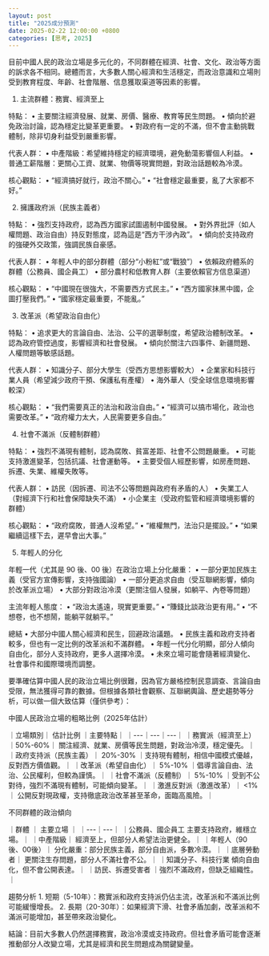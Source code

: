 ```yaml
---
layout: post
title: "2025成分預測"
date: 2025-02-22 12:00:00 +0800
categories: [思考, 2025]
---
```

目前中國人民的政治立場是多元化的，不同群體在經濟、社會、文化、政治等方面的訴求各不相同。總體而言，大多數人關心經濟和生活穩定，而政治意識和立場則受到教育程度、年齡、社會階層、信息獲取渠道等因素的影響。

1. 主流群體：務實、經濟至上

特點：
	•	主要關注經濟發展、就業、房價、醫療、教育等民生問題。
	•	傾向於避免政治討論，認為穩定比變革更重要。
	•	對政府有一定的不滿，但不會主動挑戰體制，除非切身利益受到嚴重影響。

代表人群：
	•	中產階級：希望維持穩定的經濟環境，避免動蕩影響個人利益。
	•	普通工薪階層：更關心工資、就業、物價等現實問題，對政治話題較為冷漠。

核心觀點：
	•	“經濟搞好就行，政治不關心。”
	•	“社會穩定最重要，亂了大家都不好。”

2. 擁護政府派（民族主義者）

特點：
	•	強烈支持政府，認為西方國家試圖遏制中國發展。
	•	對外界批評（如人權問題、政治自由）持反對態度，認為這是“西方干涉內政”。
	•	傾向於支持政府的強硬外交政策，強調民族自豪感。

代表人群：
	•	年輕人中的部分群體（部分“小粉紅”或“戰狼”）
	•	依賴政府體系的群體（公務員、國企員工）
	•	部分農村和低教育人群（主要依賴官方信息渠道）

核心觀點：
	•	“中國現在很強大，不需要西方式民主。”
	•	“西方國家抹黑中國，企圖打壓我們。”
	•	“國家穩定最重要，不能亂。”

3. 改革派（希望政治自由化）

特點：
	•	追求更大的言論自由、法治、公平的選舉制度，希望政治體制改革。
	•	認為政府管控過度，影響經濟和社會發展。
	•	傾向於關注六四事件、新疆問題、人權問題等敏感話題。

代表人群：
	•	知識分子、部分大學生（受西方思想影響較大）
	•	企業家和科技行業人員（希望減少政府干預、保護私有產權）
	•	海外華人（受全球信息環境影響較深）

核心觀點：
	•	“我們需要真正的法治和政治自由。”
	•	“經濟可以搞市場化，政治也需要改革。”
	•	“政府權力太大，人民需要更多自由。”

4. 社會不滿派（反體制群體）

特點：
	•	強烈不滿現有體制，認為腐敗、貧富差距、社會不公問題嚴重。
	•	可能支持激進變革，包括抗議、社會運動等。
	•	主要受個人經歷影響，如房產問題、拆遷、失業、維權失敗等。

代表人群：
	•	訪民（因拆遷、司法不公等問題與政府有矛盾的人）
	•	失業工人（對經濟下行和社會保障缺失不滿）
	•	小企業主（受政府監管和經濟環境影響的群體）

核心觀點：
	•	“政府腐敗，普通人沒希望。”
	•	“維權無門，法治只是擺設。”
	•	“如果繼續這樣下去，遲早會出大事。”

5. 年輕人的分化

年輕一代（尤其是 90 後、00 後）在政治立場上分化嚴重：
	•	一部分更加民族主義（受官方宣傳影響，支持強國論）
	•	一部分更追求自由（受互聯網影響，傾向於改革派立場）
	•	大部分對政治冷漠（更關注個人發展，如躺平、內卷等問題）

主流年輕人態度：
	•	“政治太遙遠，現實更重要。”
	•	“賺錢比談政治更有用。”
	•	“不想卷，也不想鬧，能躺平就躺平。”

總結
	•	大部分中國人關心經濟和民生，回避政治議題。
	•	民族主義和政府支持者較多，但也有一定比例的改革派和不滿群體。
	•	年輕一代分化明顯，部分人傾向自由化，部分人支持政府，更多人選擇冷漠。
	•	未來立場可能會隨著經濟變化、社會事件和國際環境而調整。

 要準確估算中國人民的政治立場比例很難，因為官方嚴格控制民意調查、言論自由受限，無法獲得可靠的數據。但根據各類社會觀察、互聯網輿論、歷史趨勢等分析，可以做一個大致估算（僅供參考）：

中國人民政治立場的粗略比例（2025年估計）

｜立場類別｜	估計比例	｜主要特點｜
｜---｜---｜---｜
｜務實派（經濟至上）	｜50%-60%｜	關注經濟、就業、房價等民生問題，對政治冷漠，穩定優先。｜
｜政府支持派（民族主義）｜	20%-30%	｜支持現有體制，相信中國模式優越，反對西方價值觀。｜
｜改革派（希望自由化）｜	5%-10%	｜倡導言論自由、法治、公民權利，但較為謹慎。｜
｜社會不滿派（反體制）｜	5%-10%	｜受到不公對待，強烈不滿現有體制，可能傾向變革。｜
｜激進反對派（激進改革）｜	<1%｜	公開反對現政權，支持徹底政治改革甚至革命，面臨高風險。｜

不同群體的政治傾向

｜群體 ｜	主要立場 ｜
｜---｜---｜
｜公務員、國企員工	主要支持政府，維穩立場。｜
｜中產階級｜	經濟至上，但部分人希望法治更健全。｜
｜年輕人（90後、00後）｜	分化嚴重：部分民族主義，部分自由派，多數冷漠。｜
｜底層勞動者｜	更關注生存問題，部分人不滿社會不公。｜
｜知識分子、科技行業	傾向自由化，但不會公開表達。｜
｜訪民、拆遷受害者	｜強烈不滿政府，但缺乏組織性。｜

趨勢分析
	1.	短期（5-10年）：務實派和政府支持派仍佔主流，改革派和不滿派比例可能緩慢增長。
	2.	長期（20-30年）：如果經濟下滑、社會矛盾加劇，改革派和不滿派可能增加，甚至帶來政治變化。

結論：目前大多數人仍然選擇務實，政治冷漠或支持政府。但社會矛盾可能會逐漸推動部分人改變立場，尤其是經濟和民生問題成為關鍵變量。
